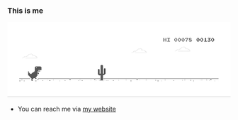 ### This is me

<!--
**BRTZL/BRTZL** is a ✨ _special_ ✨ repository because its `README.md` (this file) appears on your GitHub profile.
-->


![dino](https://github.com/BRTZL/BRTZL/blob/master/dino.gif)


- You can reach me via [my website](https://www.brtzl.tech)
<!--
- 🔭 I’m currently working on some projects
- 🌱 I’m currently learning flutter deeper and java for backend stuff
- 👯 I’m looking to collaborate on anything with fun
- 💬 Ask me about anything
- 📫 You can reach me via [my website](https://www.brtzl.tech)
-->
